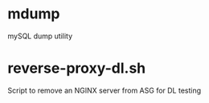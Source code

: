 # mdump
mySQL dump utility
# reverse-proxy-dl.sh
Script to remove an NGINX server from ASG for DL testing

